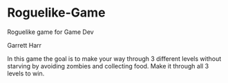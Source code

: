 # Roguelike-Game
Roguelike game for Game Dev

Garrett Harr

In this game the goal is to make your way through 3 different levels without starving by avoiding zombies and collecting food.
Make it through all 3 levels to win.
